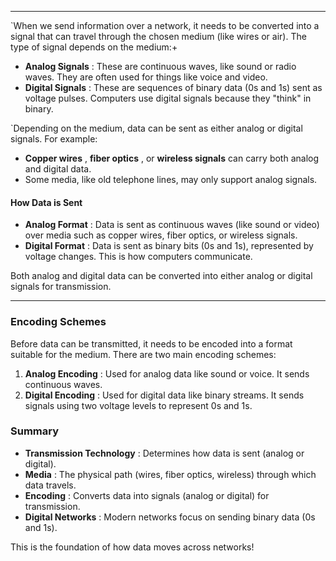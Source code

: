 
---
`When we send information over a network, it needs to be converted into a signal that can travel through the chosen medium (like wires or air). The type of signal depends on the medium:+

- **Analog Signals** : These are continuous waves, like sound or radio waves. They are often used for things like voice and video.
- **Digital Signals** : These are sequences of binary data (0s and 1s) sent as voltage pulses. Computers use digital signals because they "think" in binary.

 `Depending on the medium, data can be sent as either analog or digital signals. For example:

- **Copper wires** , **fiber optics** , or **wireless signals** can carry both analog and digital data.
- Some media, like old telephone lines, may only support analog signals.

#### How Data is Sent
- **Analog Format** : Data is sent as continuous waves (like sound or video) over media such as copper wires, fiber optics, or wireless signals.
- **Digital Format** : Data is sent as binary bits (0s and 1s), represented by voltage changes. This is how computers communicate.

Both analog and digital data can be converted into either analog or digital signals for transmission.

---
### Encoding Schemes

Before data can be transmitted, it needs to be encoded into a format suitable for the medium. There are two main encoding schemes:

1. **Analog Encoding** : Used for analog data like sound or voice. It sends continuous waves.
2. **Digital Encoding** : Used for digital data like binary streams. It sends signals using two voltage levels to represent 0s and 1s.

### Summary

- **Transmission Technology** : Determines how data is sent (analog or digital).
- **Media** : The physical path (wires, fiber optics, wireless) through which data travels.
- **Encoding** : Converts data into signals (analog or digital) for transmission.
- **Digital Networks** : Modern networks focus on sending binary data (0s and 1s).

This is the foundation of how data moves across networks!

